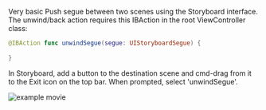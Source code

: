 Very basic Push segue between two scenes using the Storyboard interface. The unwind/back action requires this IBAction in the root ViewController class:

```swift
@IBAction func unwindSegue(segue: UIStoryboardSegue) {
      
}
```
In Storyboard, add a button to the destination scene and cmd-drag from it to the Exit icon on the top bar. When prompted, select 'unwindSegue'.

![example movie](http://cl.ly/image/0D3A1S2j3Q43/pushsegueexample.gif)
